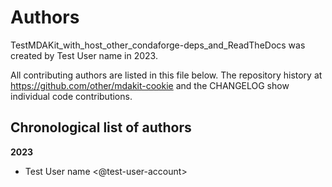 # Authors

TestMDAKit_with_host_other_condaforge-deps_and_ReadTheDocs was created by Test User name in 2023.


All contributing authors are listed in this file below.
The repository history at https://github.com/other/mdakit-cookie
and the CHANGELOG show individual code contributions.

## Chronological list of authors

<!--
The rules for this file:
  * Authors are sorted chronologically, earliest to latest
  * Please format it each entry as "Preferred name <GitHub username>"
  * Your preferred name is whatever you wish to go by --
    it does *not* have to be your legal name!
  * Please start a new section for each new year
  * Don't ever delete anything
-->

**2023**
- Test User name <@test-user-account>